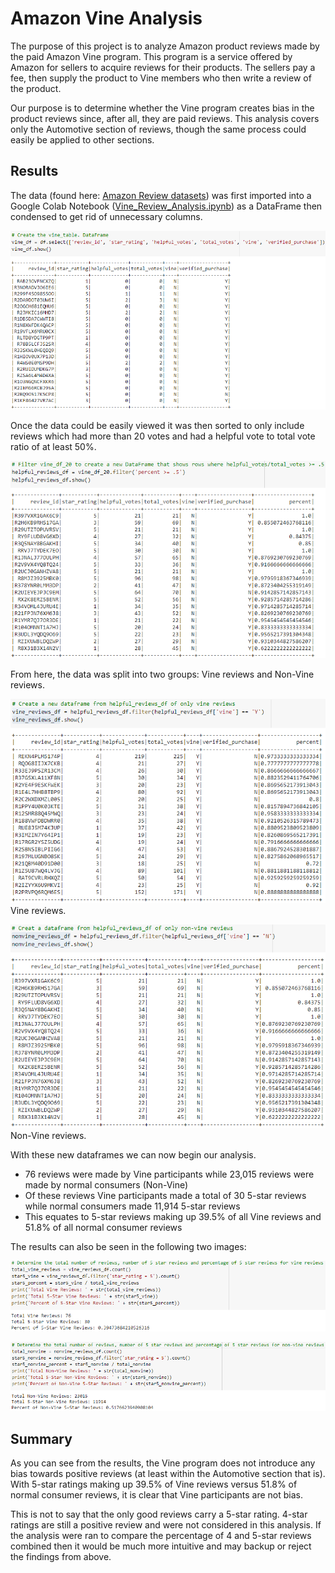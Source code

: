 # Amazon Vine Analysis
The purpose of this project is to analyze Amazon product reviews made by the paid Amazon Vine program. This program is a service offered by Amazon for sellers to acquire reviews for their products. The sellers pay a fee, then supply the product to Vine members who then write a review of the product.

Our purpose is to determine whether the Vine program creates bias in the product reviews since, after all, they are paid reviews. This analysis covers only the Automotive section of reviews, though the same process could easily be applied to other sections. 

## Results
The data (found here: [Amazon Review datasets]( https://s3.amazonaws.com/amazon-reviews-pds/tsv/index.txt)) was first imported into a Google Colab Notebook ([Vine_Review_Analysis.ipynb]( https://github.com/thomasstvr/Amazon_Vine_Analysis/blob/main/Vine_Review_Analysis.ipynb)) as a DataFrame then condensed to get rid of unnecessary columns.

![]( https://github.com/thomasstvr/Amazon_Vine_Analysis/blob/main/Resources/vine_df.png)

Once the data could be easily viewed it was then sorted to only include reviews which had more than 20 votes and had a helpful vote to total vote ratio of at least 50%.

![]( https://github.com/thomasstvr/Amazon_Vine_Analysis/blob/main/Resources/helpful_reviews_df.png) 

From here, the data was split into two groups: Vine reviews and Non-Vine reviews.

![]( https://github.com/thomasstvr/Amazon_Vine_Analysis/blob/main/Resources/vine_reviews_df.png)
Vine reviews.

![]( https://github.com/thomasstvr/Amazon_Vine_Analysis/blob/main/Resources/nonvine_reviews_df.png)
Non-Vine reviews.

With these new dataframes we can now begin our analysis. 

* 76 reviews were made by Vine participants while 23,015 reviews were made by normal consumers (Non-Vine)
* Of these reviews Vine participants made a total of 30 5-star reviews while normal consumers made 11,914 5-star reviews
* This equates to 5-star reviews making up 39.5% of all Vine reviews and 51.8% of all normal consumer reviews

The results can also be seen in the following two images:

![]( https://github.com/thomasstvr/Amazon_Vine_Analysis/blob/main/Resources/Vine_totals.png)

![]( https://github.com/thomasstvr/Amazon_Vine_Analysis/blob/main/Resources/nonvine_totals.png) 

## Summary 
As you can see from the results, the Vine program does not introduce any bias towards positive reviews (at least within the Automotive section that is). With 5-star ratings making up 39.5% of Vine reviews versus 51.8% of normal consumer reviews, it is clear that Vine participants are not bias.

This is not to say that the only good reviews carry a 5-star rating. 4-star ratings are still a positive review and were not considered in this analysis. If the analysis were ran to compare the percentage of 4 and 5-star reviews combined then it would be much more intuitive and may backup or reject the findings from above. 
